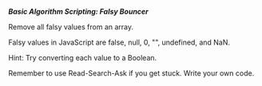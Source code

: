***Basic Algorithm Scripting: Falsy Bouncer***

Remove all falsy values from an array.

Falsy values in JavaScript are false, null, 0, "", undefined, and NaN.

Hint: Try converting each value to a Boolean.

Remember to use Read-Search-Ask if you get stuck. Write your own code.
